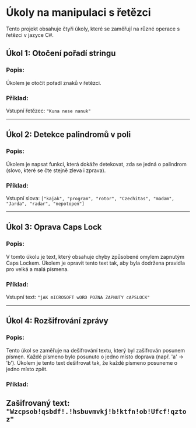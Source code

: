 # Úkoly na manipulaci s řetězci

Tento projekt obsahuje čtyři úkoly, které se zaměřují na různé operace s řetězci v jazyce C#. 

## Úkol 1: Otočení pořadí stringu

### Popis:
Úkolem je otočit pořadí znaků v řetězci. 

### Příklad:
Vstupní řetězec: `"Kuna nese nanuk"`  

---

## Úkol 2: Detekce palindromů v poli

### Popis:
Úkolem je napsat funkci, která dokáže detekovat, zda se jedná o palindrom (slovo, které se čte stejně zleva i zprava). 

### Příklad:
Vstupní slova: `["kajak", "program", "rotor", "Czechitas", "madam", "Jarda", "radar", "nepotopen"]`  

---

## Úkol 3: Oprava Caps Lock

### Popis:
V tomto úkolu je text, který obsahuje chyby způsobené omylem zapnutým Caps Lockem. Úkolem je opravit tento text tak, aby byla dodržena pravidla pro velká a malá písmena.

### Příklad:
Vstupní text: `"jAK mICROSOFT wORD POZNA ZAPNUTY cAPSLOCK"`  

---

## Úkol 4: Rozšifrování zprávy

### Popis:
Tento úkol se zaměřuje na dešifrování textu, který byl zašifrován posunem písmen. Každé písmeno bylo posunuto o jedno místo doprava (např. 'a' -> 'b'). Úkolem je tento text dešifrovat tak, že každé písmeno posuneme o jedno místo zpět.

### Příklad:
Zašifrovaný text: `"Wzcpsob!qsbdf!.!hsbuvmvkj!b!ktfn!ob!Ufcf!qztoz"`  
---
